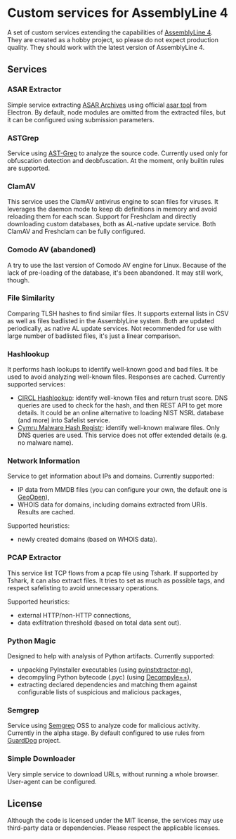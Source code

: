# Custom services for AssemblyLine 4

A set of custom services extending the capabilities of [AssemblyLine 4](https://github.com/CybercentreCanada/assemblyline).
They are created as a hobby project, so please do not expect production quality. They should work with the latest
version of AssemblyLine 4.

## Services

### ASAR Extractor

Simple service extracting [ASAR Archives](https://www.electronjs.org/docs/latest/tutorial/asar-archives)
using official [asar tool](https://www.npmjs.com/package/@electron/asar) from Electron. By default, node modules
are omitted from the extracted files, but it can be configured using submission parameters.

### ASTGrep

Service using [AST-Grep](https://ast-grep.github.io/) to analyze the source code. Currently used only for
obfuscation detection and deobfuscation. At the moment, only builtin rules are supported.

### ClamAV

This service uses the ClamAV antivirus engine to scan files for viruses. It leverages the daemon mode to keep db
definitions in memory and avoid reloading them for each scan. Support for Freshclam and directly downloading custom
databases, both as AL-native update service. Both ClamAV and Freshclam can be fully configured.

### Comodo AV (abandoned)

A try to use the last version of Comodo AV engine for Linux. Because of the lack of pre-loading of the database,
it's been abandoned. It may still work, though.

### File Similarity

Comparing TLSH hashes to find similar files. It supports external lists in CSV as well as files badlisted in the
AssemblyLine system. Both are updated periodically, as native AL update services. Not recommended for use with large
number of badlisted files, it's just a linear comparison.

### Hashlookup

It performs hash lookups to identify well-known good and bad files. It be used to avoid analyzing well-known
files. Responses are cached. Currently supported services:

- [CIRCL Hashlookup](https://www.circl.lu/services/hashlookup/): identify well-known files and return trust
  score. DNS queries are used to check for the hash, and then REST API to get more details. It could be an
  online alternative to loading NIST NSRL database (and more) into Safelist service.
- [Cymru Malware Hash Registr](https://www.team-cymru.com/mhr): identify well-known malware files. Only
  DNS queries are used. This service does not offer extended details (e.g. no malware name).

### Network Information

Service to get information about IPs and domains. Currently supported:

- IP data from MMDB files (you can configure your own, the default one is [GeoOpen](https://cra.circl.lu/opendata/geo-open/)),
- WHOIS data for domains, including domains extracted from URIs. Results are cached.

Supported heuristics:

- newly created domains (based on WHOIS data).

### PCAP Extractor

This service list TCP flows from a pcap file using Tshark. If supported by Tshark, it can also extract files.
It tries to set as much as possible tags, and respect safelisting to avoid unnecessary operations.

Supported heuristics:

- external HTTP/non-HTTP connections,
- data exfiltration threshold (based on total data sent out).

### Python Magic

Designed to help with analysis of Python artifacts. Currently supported:

- unpacking PyInstaller executables (using [pyinstxtractor-ng](https://github.com/pyinstxtractor/pyinstxtractor-ng)),
- decompyling Python bytecode (.pyc) (using [Decompyle++](https://github.com/zrax/pycdc)),
- extracting declared dependencies and matching them against configurable lists of suspicious and malicious packages,

### Semgrep

Service using [Semgrep](https://semgrep.dev) OSS to analyze code for malicious activity. Currently in the alpha stage.
By default configured to use rules from [GuardDog](https://github.com/DataDog/guarddog) project.

### Simple Downloader

Very simple service to download URLs, without running a whole browser. User-agent can be configured.

## License

Although the code is licensed under the MIT license, the services may use third-party data or dependencies.
Please respect the applicable licenses.

